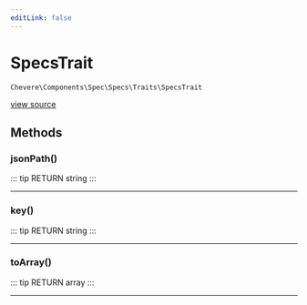 ```yaml
---
editLink: false
---
```


# SpecsTrait

`Chevere\Components\Spec\Specs\Traits\SpecsTrait`

[view source](https://github.com/chevere/chevere/blob/master/src/Chevere/Components/Spec/Specs/Traits/SpecsTrait.php)

## Methods

### jsonPath()

::: tip RETURN
string
:::

---

### key()

::: tip RETURN
string
:::

---

### toArray()

::: tip RETURN
array
:::

---
